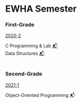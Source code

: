 EWHA Semester
=============
### First-Grade
[2020-2](https://github.com/newave986/Semester-Assignments/blob/master/2020-2.md)

C Programming & Lab [📬](https://github.com/newave986/2020_Second_Semester/tree/master/C%20Programming%20and%20Lab)
</br>
Data Structures [📬](https://github.com/newave986/2020_Second_Semester/tree/master/Data%20Structures)
</br>
</br>
### Second-Grade
[2021-1](https://github.com/newave986/Semester-Assignments/blob/master/2021-1.md)

Object-Oriented Programming 📬

